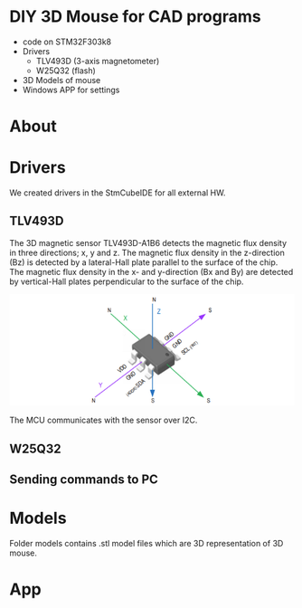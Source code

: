 # DIY 3D Mouse for CAD programs
- code on STM32F303k8
- Drivers
    - TLV493D (3-axis magnetometer)
    - W25Q32 (flash)
- 3D Models of mouse
- Windows APP for settings 
# About 

# Drivers
We created drivers in the StmCubeIDE for all external HW. 
## TLV493D
The 3D magnetic sensor TLV493D-A1B6 detects the magnetic flux density in three directions; x, y and z. The
magnetic flux density in the z-direction (Bz) is detected by a lateral-Hall plate parallel to the surface of the
chip. The magnetic flux density in the x- and y-direction (Bx and By) are detected by vertical-Hall plates
perpendicular to the surface of the chip.

<p align="center">
    <img src="img/tlv493d.png" width="" title="GPIO pin block scheme">
</p>

The MCU communicates with the sensor over I2C. 
## W25Q32
## Sending commands to PC 
# Models
Folder models contains .stl model files which are 3D representation of 3D mouse.   
# App
